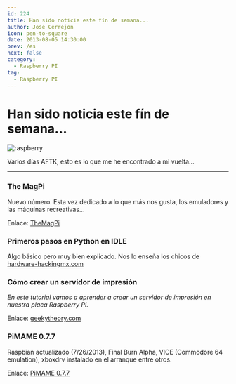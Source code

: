 ```yaml
---
id: 224
title: Han sido noticia este fín de semana...
author: Jose Cerrejon
icon: pen-to-square
date: 2013-08-05 14:30:00
prev: /es
next: false
category:
  - Raspberry PI
tag:
  - Raspberry PI
---
```


# Han sido noticia este fín de semana...

![raspberry](/images/01_RaspberryPi.jpg)

Varios días AFTK, esto es lo que me he encontrado a mi vuelta...

- - -

###  The MagPi

Nuevo número. Esta vez dedicado a lo que más nos gusta, los emuladores y las máquinas recreativas...

Enlace: [TheMagPi](http://www.themagpi.com/en/issue/15)

###  Primeros pasos en Python en IDLE

Algo básico pero muy bien explicado. Nos lo enseña los chicos de [hardware-hackingmx.com](http://hardware-hackingmx.com/2013/07/29/leccion-6-raspberry-pi-primeros-pasos-con-python-en-idle/)

###  Cómo crear un servidor de impresión

*En este tutorial vamos a aprender a crear un servidor de impresión en nuestra placa Raspberry Pi.*

Enlace: [geekytheory.com](http://www.geekytheory.com/tutorial-raspberry-pi-12-como-crear-un-servidor-de-impresion/)

###  PiMAME 0.7.7

Raspbian actualizado (7/26/2013), Final Burn Alpha, VICE (Commodore 64 emulation), xboxdrv instalado en el arranque entre otros.

Enlace: [PiMAME 0.7.7](http://sourceforge.net/projects/pimame/files/?source=navbar)